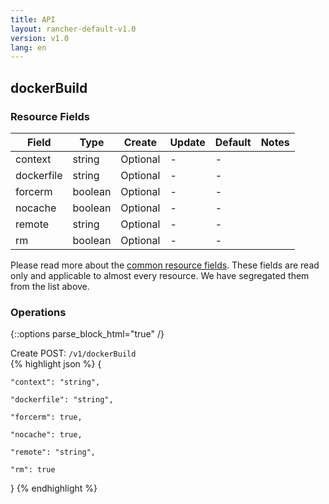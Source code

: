 ```yaml
---
title: API
layout: rancher-default-v1.0
version: v1.0
lang: en
---
```


## dockerBuild



### Resource Fields

Field | Type | Create | Update | Default | Notes
---|---|---|---|---|---
context | string | Optional | - | - | 
dockerfile | string | Optional | - | - | 
forcerm | boolean | Optional | - | - | 
nocache | boolean | Optional | - | - | 
remote | string | Optional | - | - | 
rm | boolean | Optional | - | - | 


Please read more about the [common resource fields]({{site.baseurl}}/rancher/{{page.version}}/{{page.lang}}/api/common/). 
These fields are read only and applicable to almost every resource. We have segregated them from the list above.


### Operations
{::options parse_block_html="true" /}



<div class="action">
<span class="header">
Create
<span class="headerright">POST:  <code>/v1/dockerBuild</code></span></span>
<div class="action-contents">
{% highlight json %} 
{

	"context": "string",

	"dockerfile": "string",

	"forcerm": true,

	"nocache": true,

	"remote": "string",

	"rm": true

} 
{% endhighlight %}
</div>
</div>










